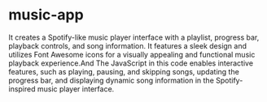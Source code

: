 # music-app
It creates a Spotify-like music player interface with a playlist, progress bar, playback controls, and song information. It features a sleek design and utilizes Font Awesome icons for a visually appealing and functional music playback experience.And The JavaScript in this code enables interactive features, such as playing, pausing, and skipping songs, updating the progress bar, and displaying dynamic song information in the Spotify-inspired music player interface.
